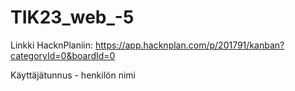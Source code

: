 # TIK23_web_-5
Linkki HacknPlaniin: https://app.hacknplan.com/p/201791/kanban?categoryId=0&boardId=0

Käyttäjätunnus - henkilön nimi
